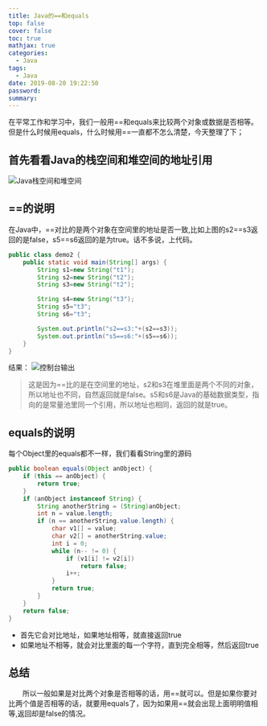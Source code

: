 ```yaml
---
title: Java的==和equals
top: false
cover: false
toc: true
mathjax: true
categories:
  - Java
tags:
  - Java
date: 2019-08-20 19:22:50
password:
summary:
---
```

在平常工作和学习中，我们一般用==和equals来比较两个对象或数据是否相等。但是什么时候用equals，什么时候用==一直都不怎么清楚，今天整理了下；

## 首先看看Java的栈空间和堆空间的地址引用
![Java栈空间和堆空间](http://cdn.mjava.top/blog/javaand1.png)

##  ==的说明
  在Java中，==对比的是两个对象在空间里的地址是否一致,比如上图的s2==s3返回的是false，s5==s6返回的是为true。话不多说，上代码。
```java
public class demo2 {
    public static void main(String[] args) {
        String s1=new String("t1");
        String s2=new String("t2");
        String s3=new String("t2");

        String s4=new String("t3");
        String s5="t3";
        String s6="t3";

        System.out.println("s2==s3:"+(s2==s3));
        System.out.println("s5==s6:"+(s5==s6));
    }
}
```
结果：
![控制台输出](http://cdn.mjava.top/blog/javaand2.png)

>这是因为==比的是在空间里的地址，s2和s3在堆里面是两个不同的对象，所以地址也不同，自然返回就是false。s5和s6是Java的基础数据类型，指向的是常量池里同一个引用，所以地址也相同，返回的就是true。

## equals的说明
  每个Object里的equals都不一样，我们看看String里的源码
```java
public boolean equals(Object anObject) {
    if (this == anObject) {
        return true;
    }
    if (anObject instanceof String) {
        String anotherString = (String)anObject;
        int n = value.length;
        if (n == anotherString.value.length) {
            char v1[] = value;
            char v2[] = anotherString.value;
            int i = 0;
            while (n-- != 0) {
                if (v1[i] != v2[i])
                    return false;
                i++;
            }
            return true;
        }
    }
    return false;
}
```
* 首先它会对比地址，如果地址相等，就直接返回true
* 如果地址不相等，就会对比里面的每一个字符，直到完全相等，然后返回true

## 总结
　　所以一般如果是对比两个对象是否相等的话，用==就可以。但是如果你要对比两个值是否相等的话，就要用equals了，因为如果用==就会出现上面明明值相等,返回却是false的情况。
